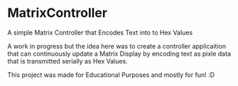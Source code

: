 # MatrixController
A simple Matrix Controller that Encodes Text into to Hex Values

A work in progress but the idea here was to create a controller applicaition that can continuously update a Matrix Display by encoding text as pixle data that is transmitted serially as Hex Values.

This project was made for Educational Purposes and mostly for fun! :D 
